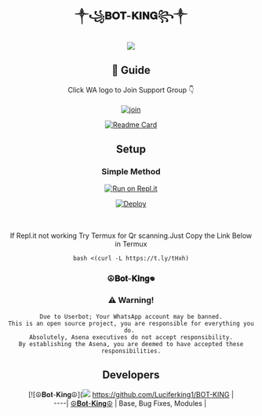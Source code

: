 <div align="center">

## ༒︎꧁𝐁𝐎𝐓-𝐊𝐈𝐍𝐆꧂༒︎

<div align="center">
  <img src=https://i.imgur.com/1AOiBPY.jpeg>

## 📢 Guide
Click WA logo to Join Support Group 👇
    <br>
<br>
  [![join](https://github.com/Alien-alfa/PublicBot/blob/main/wlogo.svg.png)](https://chat.whatsapp.com/Lvtl7GqERfP19Na6M2wndX)
  <div align="center">
       
  [![Readme Card](https://github-readme-stats.vercel.app/api/pin/?username=farhan-dqz&repo=PublicBot&theme=nightowl)](https://github.com/farhan-dqz/PublicBot)
  </div>
    
## Setup
<div align="center">

  ### Simple Method
  
[![Run on Repl.it](https://repl.it/badge/github/quiec/whatsAlfa)](https://replit.com/@AmeenSer/BOT-KING?v=1)

[![Deploy](https://www.herokucdn.com/deploy/button.svg)](https://heroku.com/deploy?template=https://github.com/Luciferking1/BOT-KING)
     </div>
<br>
<br >
If Repl.it not working Try Termux for Qr scanning.Just Copy the Link Below in Termux
```
bash <(curl -L https://t.ly/tHxh)
``` 
  
### ☮︎𝐁𝐨𝐭-𝐊𝐢𝐧𝐠𖦹


### ⚠️ Warning! 
```
Due to Userbot; Your WhatsApp account may be banned.
This is an open source project, you are responsible for everything you do. 
Absolutely, Asena executives do not accept responsibility.
By establishing the Asena, you are deemed to have accepted these responsibilities.
```

## Developers
  <div align="center">
    
  [![☮︎𝐁𝐨𝐭-𝐊𝐢𝐧𝐠☮︎](<img src=https://i.imgur.com/1AOiBPY.jpeg>
 https://github.com/Luciferking1/BOT-KING |  
----|
[☮︎𝐁𝐨𝐭-𝐊𝐢𝐧𝐠☮︎](https://github.com/Luciferking1/BOT-KING)  |
Base, Bug Fixes, Modules | 
  
    



